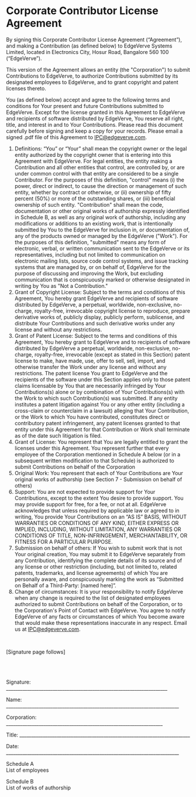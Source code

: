 # Corporate Contributor License Agreement

By signing this Corporate Contributor License Agreement (“Agreement”), and making a Contribution (as defined below) to EdgeVerve Systems Limited, located in Electronics City, Hosur Road, Bangalore 560 100 (“EdgeVerve”). 

This version of the Agreement allows an entity (the "Corporation") to submit Contributions to EdgeVerve, to authorize Contributions submitted by its designated employees to EdgeVerve, and to grant copyright and patent licenses thereto.

You (as defined below) accept and agree to the following terms and conditions for Your present and future Contributions submitted to EdgeVerve. Except for the license granted in this Agreement to EdgeVerve and recipients of software distributed by EdgeVerve, You reserve all right, title, and interest in and to Your Contributions. Please read this document carefully before signing and keep a copy for your records. Please email a signed .pdf file of this Agreement to IPC@edgeverve.com. 
1.	Definitions:
“You” or “Your” shall mean the copyright owner or the legal entity authorized by the copyright owner that is entering into this Agreement with EdgeVerve. For legal entities, the entity making a Contribution and all other entities that control, are controlled by, or are under common control with that entity are considered to be a single Contributor. For the purposes of this definition, "control"      means (i) the power, direct or indirect, to cause the direction or management of such entity, whether by contract or otherwise, or (ii) ownership of fifty percent (50%) or more of the outstanding      shares, or (iii) beneficial ownership of such entity.
"Contribution" shall mean the code, documentation or other original works of authorship expressly identified in Schedule B, as well as any original work of authorship, including any modifications or additions to an existing work, that is intentionally submitted by You to the EdgeVerve for inclusion in, or documentation of, any of the products owned or managed by the EdgeVerve ("Work"). For the purposes of this definition, "submitted" means any form of electronic, verbal, or written communication sent to the EdgeVerve or its representatives, including but not limited to communication on electronic mailing lists, source code control systems, and issue tracking systems that are managed by, or on behalf of, EdgeVerve for the purpose of discussing and improving the Work, but excluding communication that is conspicuously marked or otherwise designated in writing by You as "Not a Contribution."
2.	Grant of Copyright License:
Subject to the terms and conditions of this Agreement, You hereby grant EdgeVerve and recipients of software distributed by EdgeVerve, a perpetual, worldwide, non-exclusive, no-charge, royalty-free, irrevocable copyright license to reproduce, prepare derivative works of, publicly display, publicly perform, sublicense, and distribute Your Contributions and such derivative works under any license and without any restrictions.
3.	Grant of Patent License: 
Subject to the terms and conditions of this Agreement, You hereby grant to EdgeVerve and to recipients of software distributed by EdgeVerve a perpetual, worldwide, non-exclusive, no-charge, royalty-free, irrevocable (except as stated in this Section) patent license to make, have made, use, offer to sell, sell, import, and otherwise transfer the Work under any license and without any restrictions. The patent license You grant to EdgeVerve and the recipients of the software under this Section applies only to those patent claims licensable by You that are necessarily infringed by Your Contributions(s) alone or by combination of Your Contributions(s) with the Work to which such Contribution(s) was submitted. If any entity institutes a patent litigation against You or any other entity (including a cross-claim or counterclaim in a lawsuit) alleging that Your Contribution, or the Work to which You have contributed, constitutes direct or contributory patent infringement, any patent licenses granted to that entity under this Agreement for that Contribution or Work shall terminate as of the date such litigation is filed.
4.	Grant of License: 
You represent that You are legally entitled to grant the licenses under this Agreement.
You represent further that every employee of the Corporation mentioned in Schedule A below (or in a subsequent written modification to that Schedule) is authorized to submit Contributions on behalf of the Corporation
5.	Original Work:
You represent that each of Your Contributions are Your original works of authorship (see Section 7 - Submission on behalf of others)
6.	Support:
You are not expected to provide support for Your Contributions, except to the extent You desire to provide support. You may provide support for free, for a fee, or not at all. EdgeVerve acknowledges that unless required by applicable law or agreed to in writing, You provide Your Contributions on an “AS IS” BASIS, WITHOUT WARRANTIES OR CONDITIONS OF ANY KIND, EITHER EXPRESS OR IMPLIED, INCLUDING, WITHOUT LIMITATION, ANY WARRANTIES OR CONDITIONS OF TITLE, NON-INFRINGEMENT, MERCHANTABILITY, OR FITNESS FOR A PARTICULAR PURPOSE.
7.	Submission on behalf of others:
If You wish to submit work that is not Your original creation, You may submit it to EdgeVerve separately from any Contribution, identifying the complete details of its source and of any license or other restriction (including, but not limited to, related patents, trademarks, and license agreements) of which You are personally aware, and conspicuously marking the work as “Submitted on Behalf of a Third-Party: [named here]”.
8.	Change of circumstances:
It is your responsibility to notify EdgeVerve when any change is required to the list of designated employees authorized to submit Contributions on behalf of the Corporation, or to the Corporation's Point of Contact with EdgeVerve. You agree to notify EdgeVerve of any facts or circumstances of which You become aware that would make these representations inaccurate in any respect. Email us at IPC@edgeverve.com.

<br>

[Signature page follows]  
<br>
<br>
<br>
  
Signature: _____________________________________________________________________ 


Name: __________________________________________________________________________ 


Corporation: ___________________________________________________________________ 


Title: _________________________________________________________________________ 


Date: __________________________________________________________________________ 



   
 
Schedule A  
List of employees
 
Schedule B  
List of works of authorship